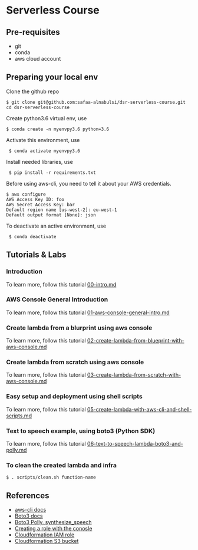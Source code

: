 # Serverless Course

## Pre-requisites
- git
- conda
- aws cloud account 

## Preparing your local env

Clone the github repo 

    $ git clone git@github.com:safaa-alnabulsi/dsr-serverless-course.git
    cd dsr-serverless-course
    
Create python3.6 virtual env, use

	$ conda create -n myenvpy3.6 python=3.6
	
	
Activate this environment, use

     $ conda activate myenvpy3.6


Install needed libraries, use
 
     $ pip install -r requirements.txt
     

Before using aws-cli, you need to tell it about your AWS credentials. 

	$ aws configure
	AWS Access Key ID: foo
	AWS Secret Access Key: bar
	Default region name [us-west-2]: eu-west-1
	Default output format [None]: json
 
    
To deactivate an active environment, use

     $ conda deactivate

## Tutorials & Labs

### Introduction

 To learn more, follow this tutorial [00-intro.md](tutorials/00-intro.md)

### AWS Console General Introduction

 To learn more, follow this tutorial [01-aws-console-general-intro.md](tutorials/01-aws-console-general-intro.md)

###  Create lambda from a blurprint using aws console

 To learn more, follow this tutorial [02-create-lambda-from-blueprint-with-aws-console.md](tutorials/02-create-lambda-from-blueprint-with-aws-console.md)

### Create lambda from scratch using aws console
 
 To learn more, follow this tutorial [03-create-lambda-from-scratch-with-aws-console.md](tutorials/03-create-lambda-from-scratch-with-aws-console.md)

### Easy setup and deployment using shell scripts
    
 To learn more, follow this tutorial [05-create-lambda-with-aws-cli-and-shell-scripts.md](tutorials/05-create-lambda-with-aws-cli-and-shell-scripts.md)
  
### Text to speech example, using boto3 (Python SDK) 
   
 To learn more, follow this tutorial [06-text-to-speech-lambda-boto3-and-polly.md](tutorials/06-text-to-speech-lambda-boto3-and-polly.md)
   
### To clean the created lambda and infra

    $ . scripts/clean.sh function-name 

## References
- [aws-cli docs](https://github.com/aws/aws-cli#getting-started)
- [Boto3 docs](https://boto3.amazonaws.com/v1/documentation/api/latest/index.html)
- [Boto3 Polly, synthesize_speech](https://boto3.amazonaws.com/v1/documentation/api/latest/reference/services/polly.html#Polly.Client.synthesize_speech)
- [Creating a role with the conosle](https://docs.aws.amazon.com/lambda/latest/dg/lambda-intro-execution-role.html)
- [Cloudformation IAM role](https://docs.aws.amazon.com/AWSCloudFormation/latest/UserGuide/aws-resource-iam-role.html)
- [Cloudformation S3 bucket](https://docs.aws.amazon.com/AWSCloudFormation/latest/UserGuide/aws-properties-s3-bucket.html)